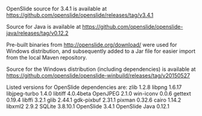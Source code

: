 OpenSlide source for 3.4.1 is available at https://github.com/openslide/openslide/releases/tag/v3.4.1

Source for Java is available at https://github.com/openslide/openslide-java/releases/tag/v0.12.2

Pre-built binaries from http://openslide.org/download/ were used for Windows distribution, and subsequently added to a Jar file for easier import from the local Maven repository.

Source for the Windows distribution (including dependencies) is available at https://github.com/openslide/openslide-winbuild/releases/tag/v20150527

Listed versions for OpenSlide dependencies are:
	zlib                           1.2.8
	libpng                         1.6.17
	libjpeg-turbo                  1.4.0
	libtiff                        4.0.4beta
	OpenJPEG                       2.1.0
	win-iconv                      0.0.6
	gettext                        0.19.4
	libffi                         3.2.1
	glib                           2.44.1
	gdk-pixbuf                     2.31.1
	pixman                         0.32.6
	cairo                          1.14.2
	libxml2                        2.9.2
	SQLite                         3.8.10.1
	OpenSlide                      3.4.1
	OpenSlide Java                 0.12.1
